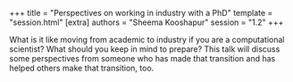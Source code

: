+++
title = "Perspectives on working in industry with a PhD"
template = "session.html"
[extra]
authors = "Sheema Kooshapur"
session = "1.2"
+++

What is it like moving from academic to industry if you are a
computational scientist?  What should you keep in mind to prepare?
This talk will discuss some perspectives from someone who has made
that transition and has helped others make that transition, too.
